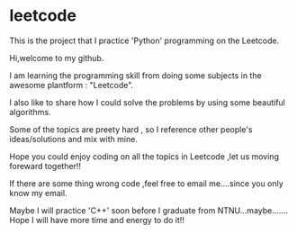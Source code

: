# leetcode 

This is the project that I practice 'Python' programming on the Leetcode.

Hi,welcome to my github.

I am learning the programming skill from doing some subjects in the awesome plantform : "Leetcode".

I also like to share how I could solve the problems by using some beautiful algorithms.

Some of the topics are preety hard , so I reference other people's ideas/solutions and mix with mine.

Hope you could enjoy coding on all the topics in Leetcode ,let us moving foreward together!!

If there are some thing wrong code ,feel free to email me....since you only know my email.

Maybe I will practice 'C++' soon before I graduate from NTNU...maybe.......
                                                            Hope I will have more time and energy to do it!!
